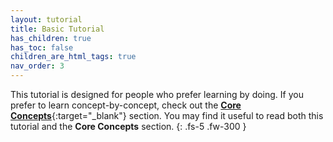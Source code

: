 ```yaml
---
layout: tutorial
title: Basic Tutorial
has_children: true
has_toc: false
children_are_html_tags: true
nav_order: 3
---
```


This tutorial is designed for people who prefer learning by doing. If you prefer to learn concept-by-concept, check out the [**Core Concepts**](./core-concepts){:target="_blank"} section. You may find it useful to read both this tutorial and the **Core Concepts** section.
{: .fs-5 .fw-300 }